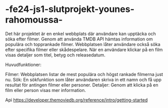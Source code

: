 # -fe24-js1-slutprojekt-younes-rahomoussa-
Det här projektet är en enkel webbplats där användare kan upptäcka och söka efter filmer. Genom att använda TMDB API hämtas information om populära och topprankade filmer. Webbplatsen låter användare också söka efter specifika filmer eller skådespelare. När en användare klickar på en film visas detaljer som titel, betyg och releasedatum.

Huvudfunktioner:

Filmer: Webbplatsen listar de mest populära och högst rankade filmerna just nu.
Sök: En sökfunktion som låter användaren skriva in ett namn och få upp resultat för antingen filmer eller personer.
Detaljer: Genom att klicka på en film eller person visas mer information.

Api https://developer.themoviedb.org/reference/intro/getting-started

